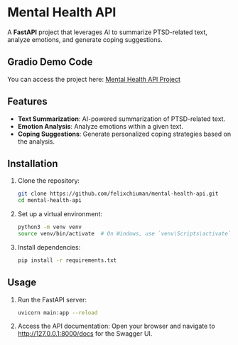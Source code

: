 # Mental Health API

A **FastAPI** project that leverages AI to summarize PTSD-related text, analyze emotions, and generate coping suggestions.

## Gradio Demo Code
You can access the project here: [Mental Health API Project](https://github.com/felixchiuman/mental-health-api)

## Features

- **Text Summarization**: AI-powered summarization of PTSD-related text.
- **Emotion Analysis**: Analyze emotions within a given text.
- **Coping Suggestions**: Generate personalized coping strategies based on the analysis.

## Installation

1. Clone the repository:
   ```bash
   git clone https://github.com/felixchiuman/mental-health-api.git
   cd mental-health-api

2. Set up a virtual environment:
   ```bash
   python3 -m venv venv
   source venv/bin/activate  # On Windows, use `venv\Scripts\activate`

3. Install dependencies:
   ```bash
   pip install -r requirements.txt

## Usage
1. Run the FastAPI server:
   ```bash
   uvicorn main:app --reload

2. Access the API documentation:
   Open your browser and navigate to http://127.0.0.1:8000/docs for the Swagger UI.
